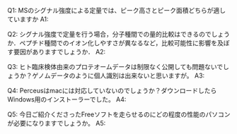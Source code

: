Q1: MSのシグナル強度による定量では、ピーク高さとピーク面積どちらが適していますか
A1: 

Q2: シグナル強度で定量を行う場合，分子種間での量的比較はできるのでしょうか．ペプチド種間でのイオン化しやすさが異なるなど，比較可能性に影響を及ぼす要因がありますでしょうか．
A2:

Q3: ヒト臨床検体由来のプロテオームデータは制限なく公開しても問題ないでしょうか？ゲノムデータのように個人識別は出来ないと思いますが。
A3: 

Q4: Perceusはmacには対応していないのでしょうか？ダウンロードしたらWindows用のインストーラーでした。
A4:

Q5: 今日ご紹介くださったFreeソフトを走らせるのにどの程度の性能のパソコンが必要になりますでしょうか。
A5: 
